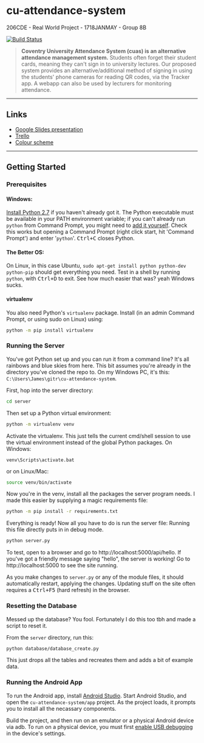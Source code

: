 # cu-attendance-system
206CDE - Real World Project - 1718JANMAY - Group 8B

[![Build Status](https://travis-ci.com/jmsv/cu-attendance-system.svg?token=hXPPRPSZqxVqUVQf6s8p&branch=master)](https://travis-ci.com/jmsv/cu-attendance-system)

> __Coventry University Attendance System (cuas) is an alternative attendance management system.__
> Students often forget their student cards, meaning they can't sign in to university lectures. Our proposed system provides an alternative/additional method of signing in using the students' phone cameras for reading QR codes, via the Tracker app. A webapp can also be used by lecturers for monitoring attendance.

---

## Links

- [Google Slides presentation](https://docs.google.com/presentation/d/1FJRiusDUBAOPlAZsN0xIQXuhGP8kQTZpb0YXy6KX1Ec/edit?usp=sharing)
- [Trello](https://trello.com/b/t01Y0sO0)
- [Colour scheme](https://material.io/color/#!/?primary.color=007bff&secondary.color=6c757d)

---

## Getting Started

### Prerequisites

#### Windows:

[Install Python 2.7](https://www.python.org/downloads) if you haven't already got it. The Python executable must be available in your PATH environment variable; if you can't already run `python` from Command Prompt, you might need to [add it yourself](https://superuser.com/a/143121/526390). Check this works but opening a Command Prompt (right click start, hit 'Command Prompt') and enter '`python`'. <kbd>Ctrl+C</kbd> closes Python.

#### The Better OS:

On Linux, in this case Ubuntu, `sudo apt-get install python python-dev python-pip` should get everything you need. Test in a shell by running `python`, with <kbd>Ctrl+D</kbd> to exit. See how much easier that was? yeah Windows sucks.

#### virtualenv

You also need Python's `virtualenv` package. Install (in an admin Command Prompt, or using sudo on Linux) using:

```sh
python -m pip install virtualenv
```

### Running the Server

You've got Python set up and you can run it from a command line? It's all rainbows and blue skies from here. This bit assumes you're already in the directory you've cloned the repo to. On my Windows PC, it's this: `C:\Users\James\gitr\cu-attendance-system`.

First, hop into the server directory:

```sh
cd server
```

Then set up a Python virtual environment:

```sh
python -m virtualenv venv
```

Activate the virtualenv. This just tells the current cmd/shell session to use the virtual environment instead of the global Python packages. On Windows:

```
venv\Scripts\activate.bat
```

or on Linux/Mac:

```sh
source venv/bin/activate
```

Now you're in the venv, install all the packages the server program needs. I made this easier by supplying a magic requirements file:

```sh
python -m pip install -r requirements.txt
```

Everything is ready! Now all you have to do is run the server file: Running this file directly puts in in debug mode.

```sh
python server.py
```

To test, open to a browser and go to http://localhost:5000/api/hello. If you've got a friendly message saying "hello", the server is working! Go to http://localhost:5000 to see the site running.

As you make changes to `server.py` or any of the module files, it should automatically restart, applying the changes. Updating stuff on the site often requires a <kbd>Ctrl+F5</kbd> (hard refresh) in the browser.

### Resetting the Database

Messed up the database? You fool. Fortunately I do this too tbh and made a script to reset it.

From the `server` directory, run this:

```sh
python database/database_create.py
```

This just drops all the tables and recreates them and adds a bit of example data.

### Running the Android App

To run the Android app, install [Android Studio](https://developer.android.com/studio/index.html). Start Android Studio, and open the `cu-attendance-system/app` project. As the project loads, it prompts you to install all the necassary components.

Build the project, and then run on an emulator or a physical Android device via adb. To run on a physical device, you must first [enable USB debugging](https://developer.android.com/studio/debug/dev-options.html) in the device's settings.
